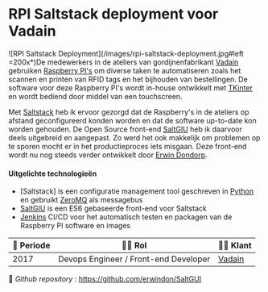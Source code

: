 # RPI Saltstack deployment voor Vadain

![RPI Saltstack Deployment](/images/rpi-saltstack-deployment.jpg#left =200x*)De medewerkers in de ateliers van gordijnenfabrikant [Vadain](http://www.vadain.nl) gebruiken [Raspberry PI's](https://www.raspberrypi.org/) om diverse taken te automatiseren zoals het scannen en printen van RFID tags en het bijhouden van bestellingen. De software voor deze Raspberry PI's wordt in-house ontwikkelt met [TKinter](https://docs.python.org/3/library/tk.html) en wordt bediend door middel van een touchscreen.

Met [Saltstack](https://www.saltstack.com/) heb ik ervoor gezorgd dat de Raspberry's in de ateliers op afstand geconfigureerd konden worden en dat de software up-to-date kon worden gehouden. De Open Source front-end [SaltGIU](https://github.com/erwindon/SaltGUI) heb ik daarvoor deels uitgebreid en aangepast. Zo werd het ook makkelijk om problemen op te sporen mocht er in het productieproces iets misgaan. Deze front-end wordt nu nog steeds verder ontwikkelt door [Erwin Dondorp](https://github.com/erwindon/).

#### Uitgelichte technologieën
- [Saltstack] is een configuratie management tool geschreven in [Python](http://www.python.org) en gebruikt [ZeroMQ](https://zeromq.org/) als messagebus
- [SaltGIU](https://github.com/erwindon/SaltGUI) is een ES6 gebaseerde front-end voor Saltstack
- [Jenkins](https://www.jenkins.io/) CI/CD voor het automatisch testen en packagen van de Raspberry PI software en images


| :calendar: Periode  | :man_technologist: Rol                 | :man_office_worker: Klant    |
| ------------------- | -------------------------------------- | ---------------------------- |
| 2017                |  Devops Engineer / Front-end Developer | [Vadain](https://vadain.nl/) |

:link: _Github repository_ : https://github.com/erwindon/SaltGUI